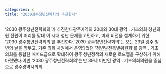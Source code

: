 ```yaml
---
categories: c
title: "2030광주청년전략회의 추진한다"
---
```

‘2030 광주청년전략회의’가 추진한다광주지역의 20대와 30대 광역 ․ 기초의회 청년의원 전원이 머리를 맞대 이 시대 청년 문제를 고민하고, 미래 비전을 설계하기 위한 ‘2030 광주청년전략회의’를 추진한다.‘2030 광주청년전략회의’는 오는 23일 광주 청년의 날을 앞두고, 기존 의회 차원에서 운영되었던 ‘청년발전특별위원회’를 광역 ․ 기초의회를 통합한 매머드급으로 확대하여 광주 청년정책의 새로운 로드맵을 구상하기 위해 마련됐다.이번 ‘2030 광주청년전략회의’는 만 39세 미만인 광역 ․ 기초의회의원을 중심으로 광주광역시의회